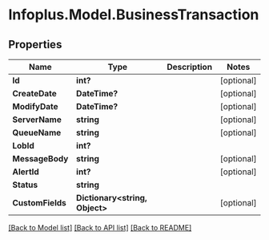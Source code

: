 # Infoplus.Model.BusinessTransaction
## Properties

Name | Type | Description | Notes
------------ | ------------- | ------------- | -------------
**Id** | **int?** |  | [optional] 
**CreateDate** | **DateTime?** |  | [optional] 
**ModifyDate** | **DateTime?** |  | [optional] 
**ServerName** | **string** |  | [optional] 
**QueueName** | **string** |  | [optional] 
**LobId** | **int?** |  | 
**MessageBody** | **string** |  | [optional] 
**AlertId** | **int?** |  | [optional] 
**Status** | **string** |  | 
**CustomFields** | **Dictionary&lt;string, Object&gt;** |  | [optional] 

[[Back to Model list]](../README.md#documentation-for-models) [[Back to API list]](../README.md#documentation-for-api-endpoints) [[Back to README]](../README.md)

